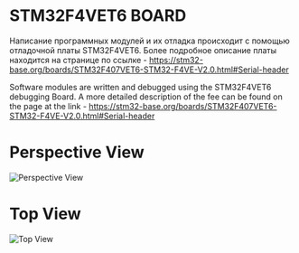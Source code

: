 # STM32F4VET6 BOARD

Написание программных модулей и их отладка происходит с помощью отладочной платы STM32F4VET6. 
Более подробное описание платы находится на странице по ссылке - https://stm32-base.org/boards/STM32F407VET6-STM32-F4VE-V2.0.html#Serial-header

Software modules are written and debugged using the STM32F4VET6 debugging Board. 
A more detailed description of the fee can be found on the page at the link - https://stm32-base.org/boards/STM32F407VET6-STM32-F4VE-V2.0.html#Serial-header

# Perspective View
![Perspective View](https://habrastorage.org/webt/nv/mt/rz/nvmtrz03tfhqiibh4ldcmzq_ang.jpeg)

# Top View
![Top View](https://habrastorage.org/webt/3j/xi/tv/3jxitvrzvygurhwfh5xxcvhkv_0.jpeg)
